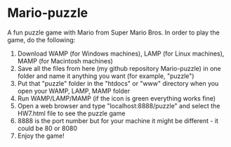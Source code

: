 # Mario-puzzle
A fun puzzle game with Mario from Super Mario Bros.
In order to play the game, do the following:
1) Download WAMP (for Windows machines), LAMP (for Linux machines), MAMP (for Macintosh machines)
2) Save all the files from here (my github repository Mario-puzzle) in one folder and name it anything you want (for example, "puzzle")
3) Put that "puzzle" folder in the "htdocs" or "www" directory when you open your WAMP, LAMP, MAMP folder
4) Run WAMP/LAMP/MAMP (if the icon is green everything works fine)
5) Open a web browser and type "localhost:8888/puzzle" and select the HW7.html file to see the puzzle game
6) 8888 is the port number but for your machine it might be different - it could be 80 or 8080
7) Enjoy the game!
